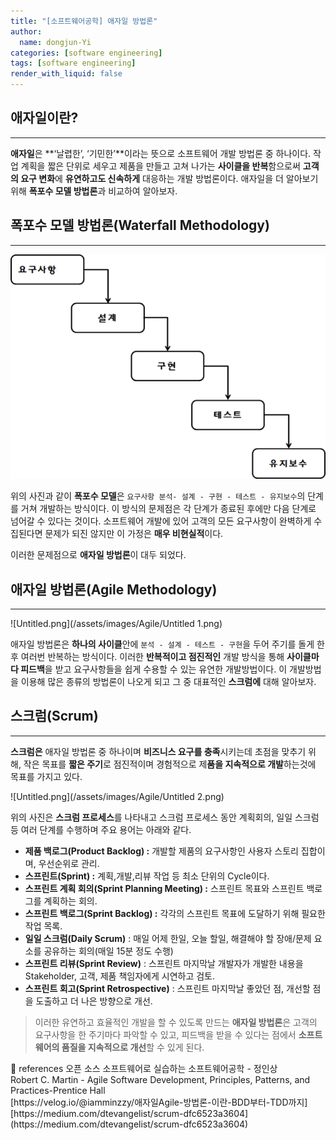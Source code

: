 ```yaml
---
title: "[소프트웨어공학] 애자일 방법론"
author:
  name: dongjun-Yi
categories: [software engineering]
tags: [software engineering]
render_with_liquid: false
---
```

## 애자일이란?

---

**애자일**은 **‘날렵한’, ‘기민한’**이라는 뜻으로 소프트웨어 개발 방법론 중 하나이다. 작업 계획을 짧은 단위로 세우고 제품을 만들고 고쳐 나가는 **사이클을 반복**함으로써 **고객의 요구 변화**에 **유연하고도 신속하게** 대응하는 개발 방법론이다. 애자일을 더 알아보기 위해 **폭포수 모델 방법론**과 비교하여 알아보자.

## 폭포수 모델 방법론(Waterfall Methodology)

---

![Untitled.png](/assets/images/Agile/Untitled.png)

위의 사진과 같이 **폭포수 모델**은 `요구사항 분석- 설계 - 구현 - 테스트 - 유지보수`의 단계를 거쳐 개발하는 방식이다. 이 방식의 문제점은 각 단계가 종료된 후에만 다음 단계로 넘어갈 수 있다는 것이다. 소프트웨어 개발에 있어 고객의 모든 요구사항이 완벽하게 수집된다면 문제가 되진 않지만 이 가정은 **매우 비현실적**이다. 

이러한 문제점으로 **애자일 방법론**이 대두 되었다. 

## 애자일 방법론(Agile Methodology)

---

![Untitled.png](/assets/images/Agile/Untitled 1.png)

애자일 방법론은 **하나의 사이클**안에 `분석 - 설계 - 테스트 - 구현`을 두어 주기를 돌게 한 후 여러번 반복하는 방식이다. 이러한 **반복적이고 점진적인** 개발 방식을 통해 **사이클마다 피드백**을 받고 요구사항들을 쉽게 수용할 수 있는 유연한 개발방법이다. 이 개발방법을 이용해 많은 종류의 방법론이 나오게 되고 그 중 대표적인 **스크럼에** 대해 알아보자.

## 스크럼(Scrum)

---

**스크럼은** 애자일 방법론 중 하나이며 **비즈니스 요구를 충족**시키는데 초점을 맞추기 위해, 작은 목표를 **짧은 주기**로 점진적이며 경험적으로 제**품을 지속적으로 개발**하는것에 목표를 가지고 있다.

![Untitled.png](/assets/images/Agile/Untitled 2.png)

위의 사진은 **스크럼 프로세스**를 나타내고 스크럼 프로세스 동안 계획회의, 일일 스크럼 등 여러 단계를 수행하며 주요 용어는 아래와 같다.

- **제품 백로그(Product Backlog) :** 개발할 제품의 요구사항인 사용자 스토리 집합이며, 우선순위로 관리.
- **스프린트(Sprint) :** 계획,개발,리뷰 작업 등 최소 단위의 Cycle이다.
- **스프린트 계획 회의(Sprint Planning Meeting) :** 스프린트 목표와 스프린트 백로그를 계획하는 회의.
- **스프린트 백로그(Sprint Backlog) :** 각각의 스프린트 목표에 도달하기 위해 필요한 작업 목록.
- **일일 스크럼(Daily Scrum)** : 매일 어제 한일, 오늘 할일, 해결해야 할 장애/문제 요소를 공유하는 회의(매일 15분 정도 수행)
- **스프린트 리뷰(Sprint Review)** : 스프린트 마지막날 개발자가 개발한 내용을 Stakeholder, 고객, 제품 책임자에게 시연하고 검토.
- **스프린트 회고(Sprint Retrospective)** : 스프린트 마지막날 좋았던 점, 개선할 점을 도출하고 더 나은 방향으로 개선.


>이러한 유연하고 효율적인 개발을 할 수 있도록 만드는 **애자일 방법론**은 고객의 요구사항을 한 주기마다 파악할 수 있고, 피드백을 받을 수 있다는 점에서 **소프트웨어의 품질을 지속적으로 개선**할 수 있게 된다.
>


<aside>
📖 references 
오픈 소스 소프트웨어로 실습하는 소프트웨어공학 - 정인상<br>
Robert C. Martin - Agile Software Development, Principles, Patterns, and Practices-Prentice Hall<br>
[https://velog.io/@iamminzzy/애자일Agile-방법론-이란-BDD부터-TDD까지]<br>
[https://medium.com/dtevangelist/scrum-dfc6523a3604](https://medium.com/dtevangelist/scrum-dfc6523a3604)

</aside>